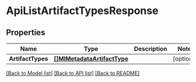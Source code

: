 # ApiListArtifactTypesResponse

## Properties

Name | Type | Description | Notes
------------ | ------------- | ------------- | -------------
**ArtifactTypes** | [**[]MlMetadataArtifactType**](ml_metadataArtifactType.md) |  | [optional] 

[[Back to Model list]](../README.md#documentation-for-models) [[Back to API list]](../README.md#documentation-for-api-endpoints) [[Back to README]](../README.md)


